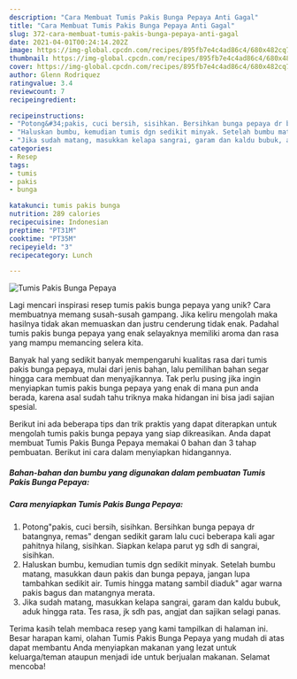```yaml
---
description: "Cara Membuat Tumis Pakis Bunga Pepaya Anti Gagal"
title: "Cara Membuat Tumis Pakis Bunga Pepaya Anti Gagal"
slug: 372-cara-membuat-tumis-pakis-bunga-pepaya-anti-gagal
date: 2021-04-01T00:24:14.202Z
image: https://img-global.cpcdn.com/recipes/895fb7e4c4ad86c4/680x482cq70/tumis-pakis-bunga-pepaya-foto-resep-utama.jpg
thumbnail: https://img-global.cpcdn.com/recipes/895fb7e4c4ad86c4/680x482cq70/tumis-pakis-bunga-pepaya-foto-resep-utama.jpg
cover: https://img-global.cpcdn.com/recipes/895fb7e4c4ad86c4/680x482cq70/tumis-pakis-bunga-pepaya-foto-resep-utama.jpg
author: Glenn Rodriquez
ratingvalue: 3.4
reviewcount: 7
recipeingredient:

recipeinstructions:
- "Potong&#34;pakis, cuci bersih, sisihkan. Bersihkan bunga pepaya dr batangnya, remas&#34; dengan sedikit garam lalu cuci beberapa kali agar pahitnya hilang, sisihkan. Siapkan kelapa parut yg sdh di sangrai, sisihkan."
- "Haluskan bumbu, kemudian tumis dgn sedikit minyak. Setelah bumbu matang, masukkan daun pakis dan bunga pepaya, jangan lupa tambahkan sedikit air. Tumis hingga matang sambil diaduk&#34; agar warna pakis bagus dan matangnya merata."
- "Jika sudah matang, masukkan kelapa sangrai, garam dan kaldu bubuk, aduk hingga rata. Tes rasa, jk sdh pas, angjat dan sajikan selagi panas."
categories:
- Resep
tags:
- tumis
- pakis
- bunga

katakunci: tumis pakis bunga 
nutrition: 289 calories
recipecuisine: Indonesian
preptime: "PT31M"
cooktime: "PT35M"
recipeyield: "3"
recipecategory: Lunch

---
```



![Tumis Pakis Bunga Pepaya](https://img-global.cpcdn.com/recipes/895fb7e4c4ad86c4/680x482cq70/tumis-pakis-bunga-pepaya-foto-resep-utama.jpg)

Lagi mencari inspirasi resep tumis pakis bunga pepaya yang unik? Cara membuatnya memang susah-susah gampang. Jika keliru mengolah maka hasilnya tidak akan memuaskan dan justru cenderung tidak enak. Padahal tumis pakis bunga pepaya yang enak selayaknya memiliki aroma dan rasa yang mampu memancing selera kita.



Banyak hal yang sedikit banyak mempengaruhi kualitas rasa dari tumis pakis bunga pepaya, mulai dari jenis bahan, lalu pemilihan bahan segar hingga cara membuat dan menyajikannya. Tak perlu pusing jika ingin menyiapkan tumis pakis bunga pepaya yang enak di mana pun anda berada, karena asal sudah tahu triknya maka hidangan ini bisa jadi sajian spesial.


Berikut ini ada beberapa tips dan trik praktis yang dapat diterapkan untuk mengolah tumis pakis bunga pepaya yang siap dikreasikan. Anda dapat membuat Tumis Pakis Bunga Pepaya memakai 0 bahan dan 3 tahap pembuatan. Berikut ini cara dalam menyiapkan hidangannya.

<!--inarticleads1-->

##### Bahan-bahan dan bumbu yang digunakan dalam pembuatan Tumis Pakis Bunga Pepaya:





<!--inarticleads2-->

##### Cara menyiapkan Tumis Pakis Bunga Pepaya:

1. Potong&#34;pakis, cuci bersih, sisihkan. Bersihkan bunga pepaya dr batangnya, remas&#34; dengan sedikit garam lalu cuci beberapa kali agar pahitnya hilang, sisihkan. Siapkan kelapa parut yg sdh di sangrai, sisihkan.
1. Haluskan bumbu, kemudian tumis dgn sedikit minyak. Setelah bumbu matang, masukkan daun pakis dan bunga pepaya, jangan lupa tambahkan sedikit air. Tumis hingga matang sambil diaduk&#34; agar warna pakis bagus dan matangnya merata.
1. Jika sudah matang, masukkan kelapa sangrai, garam dan kaldu bubuk, aduk hingga rata. Tes rasa, jk sdh pas, angjat dan sajikan selagi panas.




Terima kasih telah membaca resep yang kami tampilkan di halaman ini. Besar harapan kami, olahan Tumis Pakis Bunga Pepaya yang mudah di atas dapat membantu Anda menyiapkan makanan yang lezat untuk keluarga/teman ataupun menjadi ide untuk berjualan makanan. Selamat mencoba!
